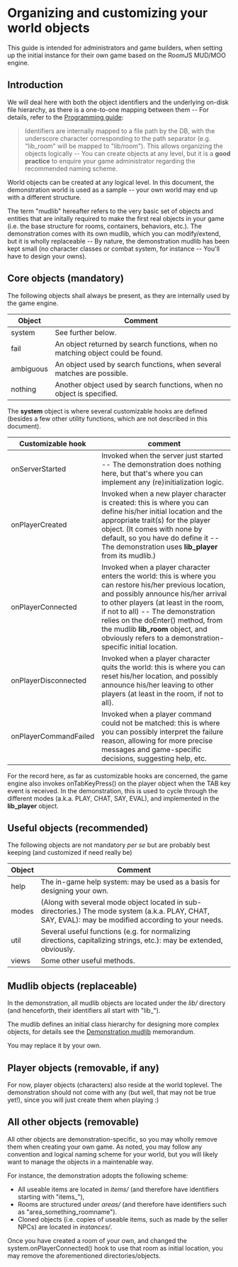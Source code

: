 # Organizing and customizing your world objects

This guide is intended for administrators and game builders, when setting up the initial instance for their own game based on the RoomJS MUD/MOO engine.

## Introduction
We will deal here with both the object identifiers and the underlying on-disk file hierarchy, as there is a one-to-one mapping between them -- For details, refer to the  [Programming guide](PROGRAMMING.md):

> Identifiers are internally mapped to a file path by the DB, with the underscore character
> corresponding to the path separator (e.g. "lib\_room" will be mapped to "lib/room"). This allows
> organizing the objects logically -- You can create objects at any level, but it is a **good practice**
>to enquire your game administrator regarding the recommended naming scheme.

World objects can be created at any logical level. In this document, the demonstration world is used as a sample -- your own world may end up with a different structure.

The term "mudlib" hereafter refers to the very basic set of objects and entities that are initally required to make the first real objects in your game (i.e. the base structure for rooms, containers, behaviors, etc.). The demonstration comes with its own mudlib, which you can modify/extend, but it is wholly replaceable -- By nature, the demonstration mudlib has been kept small (no character classes or combat system, for instance -- You'll have to design your owns).

## Core objects (mandatory)
The following objects shall always be present, as they are internally used by the game engine.

| Object     | Comment |
| ---------- | ------- |
| system     | See further below. |
| fail       | An object returned by search functions, when no matching object could be found. |
| ambiguous  | An object used by search functions, when several matches are possible. |
| nothing    | Another object used by search functions, when no object is specified. |

The **system** object is where several customizable hooks are defined (besides a few other utility functions, which are not described in this document).

| Customizable hook    | comment |
| -------------------- | ------- |
| onServerStarted | Invoked when the server just started -- The demonstration does nothing here, but that's where you can implement any (re)initialization logic. |
| onPlayerCreated | Invoked when a new player character is created: this is where you can define his/her initial location and the appropriate trait(s) for the player object. (It comes with none by default, so you have do define it -- The demonstration uses **lib\_player** from its mudlib.) |
| onPlayerConnected | Invoked when a player character enters the world: this is where you can restore his/her previous location, and possibly announce his/her arrival to other players (at least in the room, if not to all) -- The demonstration relies on the doEnter() method, from the mudlib **lib\_room** object, and obviously refers to a demonstration-specific initial location. |
| onPlayerDisconnected | Invoked when a player character quits the world: this is where you can reset his/her location, and possibly announce his/her leaving to other players (at least in the room, if not to all). |
| onPlayerCommandFailed | Invoked when a player command could not be matched: this is where you can possibly interpret the failure reason, allowing for more precise messages and game-specific decisions, suggesting help, etc. |

For the record here, as far as customizable hooks are concerned, the game engine also invokes onTabKeyPress() on the player object when the TAB key event is received. In the demonstration, this is used to cycle through the different modes (a.k.a. PLAY, CHAT, SAY, EVAL), and implemented in the **lib\_player** object.

## Useful objects (recommended)
The following objects are not mandatory *per se* but are probably best keeping (and customized if need really be)

| Object     | Comment |
| ---------- | ------- |
| help       | The in-game help system: may be used as a basis for designing your own. |
| modes      | (Along with several mode object located in sub-directories.) The mode system (a.k.a. PLAY, CHAT, SAY, EVAL): may be modified according to your needs. |
| util       | Several useful functions (e.g. for normalizing directions, capitalizing strings, etc.): may be extended, obviously. |
| views      | Some other useful methods. |

## Mudlib objects (replaceable)

In the demonstration, all mudlib objects are located under the *lib/* directory (and henceforth, their identifiers all start with "lib\_").

The mudlib defines an initial class hierarchy for designing more complex objects, for details see the [Demonstration mudlib](DEMO_MUDLIB.md) memorandum.

You may replace it by your own.

## Player objects (removable, if any)

For now, player objects (characters) also reside at the world toplevel.
The demonstration should not come with any (but well, that may not be true yet!), since you will just create them when playing :)

## All other objects (removable)

All other objects are demonstration-specific, so you may wholly remove them when creating your own game. As noted, you may follow any convention and logical naming scheme for your world, but you will likely want to manage the objects in a maintenable way. 

For instance, the demonstration adopts the following scheme:
- All useable items are located in *items/* (and therefore have identifiers starting with "items\_"),
- Rooms are structured under *areas/* (and therefore have identifiers such as "area\_something\_roomname").
- Cloned objects (i.e. copies of useable items, such as made by the seller NPCs) are located in *instances/*.

Once you have created a room of your own, and changed the system.onPlayerConnected() hook
to use that room as initial location, you may remove the aforementioned directories/objects.
